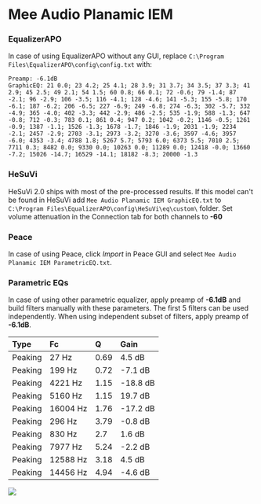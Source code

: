 # Mee Audio Planamic IEM

### EqualizerAPO
In case of using EqualizerAPO without any GUI, replace `C:\Program Files\EqualizerAPO\config\config.txt`
with:
```
Preamp: -6.1dB
GraphicEQ: 21 0.0; 23 4.2; 25 4.1; 28 3.9; 31 3.7; 34 3.5; 37 3.3; 41 2.9; 45 2.5; 49 2.1; 54 1.5; 60 0.8; 66 0.1; 72 -0.6; 79 -1.4; 87 -2.1; 96 -2.9; 106 -3.5; 116 -4.1; 128 -4.6; 141 -5.3; 155 -5.8; 170 -6.1; 187 -6.2; 206 -6.5; 227 -6.9; 249 -6.8; 274 -6.3; 302 -5.7; 332 -4.9; 365 -4.0; 402 -3.3; 442 -2.9; 486 -2.5; 535 -1.9; 588 -1.3; 647 -0.8; 712 -0.3; 783 0.1; 861 0.4; 947 0.2; 1042 -0.2; 1146 -0.5; 1261 -0.9; 1387 -1.1; 1526 -1.3; 1678 -1.7; 1846 -1.9; 2031 -1.9; 2234 -2.1; 2457 -2.9; 2703 -3.1; 2973 -3.2; 3270 -3.6; 3597 -4.6; 3957 -6.0; 4353 -3.4; 4788 1.8; 5267 5.7; 5793 6.0; 6373 5.5; 7010 2.5; 7711 0.3; 8482 0.0; 9330 0.0; 10263 0.0; 11289 0.0; 12418 -0.0; 13660 -7.2; 15026 -14.7; 16529 -14.1; 18182 -8.3; 20000 -1.3
```

### HeSuVi
HeSuVi 2.0 ships with most of the pre-processed results. If this model can't be found in HeSuVi add
`Mee Audio Planamic IEM GraphicEQ.txt` to `C:\Program Files\EqualizerAPO\config\HeSuVi\eq\custom\` folder.
Set volume attenuation in the Connection tab for both channels to **-60**

### Peace
In case of using Peace, click *Import* in Peace GUI and select `Mee Audio Planamic IEM ParametricEQ.txt`.

### Parametric EQs
In case of using other parametric equalizer, apply preamp of **-6.1dB** and build filters manually
with these parameters. The first 5 filters can be used independently.
When using independent subset of filters, apply preamp of **-6.1dB**.

| Type    | Fc       |    Q | Gain     |
|:--------|:---------|:-----|:---------|
| Peaking | 27 Hz    | 0.69 | 4.5 dB   |
| Peaking | 199 Hz   | 0.72 | -7.1 dB  |
| Peaking | 4221 Hz  | 1.15 | -18.8 dB |
| Peaking | 5160 Hz  | 1.15 | 19.7 dB  |
| Peaking | 16004 Hz | 1.76 | -17.2 dB |
| Peaking | 296 Hz   | 3.79 | -0.8 dB  |
| Peaking | 830 Hz   | 2.7  | 1.6 dB   |
| Peaking | 7977 Hz  | 5.24 | -2.2 dB  |
| Peaking | 12588 Hz | 3.18 | 4.5 dB   |
| Peaking | 14456 Hz | 4.94 | -4.6 dB  |

![](https://raw.githubusercontent.com/jaakkopasanen/AutoEq/master/results/oratory1990/harman_in-ear_2017-1/Mee%20Audio%20Planamic%20IEM/Mee%20Audio%20Planamic%20IEM.png)